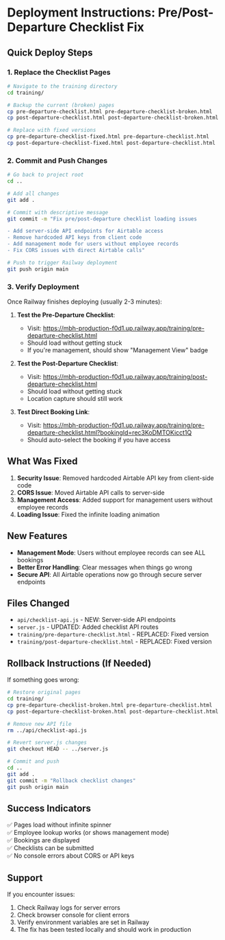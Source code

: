 # Deployment Instructions: Pre/Post-Departure Checklist Fix

## Quick Deploy Steps

### 1. Replace the Checklist Pages

```bash
# Navigate to the training directory
cd training/

# Backup the current (broken) pages
cp pre-departure-checklist.html pre-departure-checklist-broken.html
cp post-departure-checklist.html post-departure-checklist-broken.html

# Replace with fixed versions
cp pre-departure-checklist-fixed.html pre-departure-checklist.html
cp post-departure-checklist-fixed.html post-departure-checklist.html
```

### 2. Commit and Push Changes

```bash
# Go back to project root
cd ..

# Add all changes
git add .

# Commit with descriptive message
git commit -m "Fix pre/post-departure checklist loading issues

- Add server-side API endpoints for Airtable access
- Remove hardcoded API keys from client code
- Add management mode for users without employee records
- Fix CORS issues with direct Airtable calls"

# Push to trigger Railway deployment
git push origin main
```

### 3. Verify Deployment

Once Railway finishes deploying (usually 2-3 minutes):

1. **Test the Pre-Departure Checklist**:
   - Visit: https://mbh-production-f0d1.up.railway.app/training/pre-departure-checklist.html
   - Should load without getting stuck
   - If you're management, should show "Management View" badge

2. **Test the Post-Departure Checklist**:
   - Visit: https://mbh-production-f0d1.up.railway.app/training/post-departure-checklist.html
   - Should load without getting stuck
   - Location capture should still work

3. **Test Direct Booking Link**:
   - Visit: https://mbh-production-f0d1.up.railway.app/training/pre-departure-checklist.html?bookingId=rec3KoDMTOKicct1Q
   - Should auto-select the booking if you have access

## What Was Fixed

1. **Security Issue**: Removed hardcoded Airtable API key from client-side code
2. **CORS Issue**: Moved Airtable API calls to server-side
3. **Management Access**: Added support for management users without employee records
4. **Loading Issue**: Fixed the infinite loading animation

## New Features

- **Management Mode**: Users without employee records can see ALL bookings
- **Better Error Handling**: Clear messages when things go wrong
- **Secure API**: All Airtable operations now go through secure server endpoints

## Files Changed

- `api/checklist-api.js` - NEW: Server-side API endpoints
- `server.js` - UPDATED: Added checklist API routes
- `training/pre-departure-checklist.html` - REPLACED: Fixed version
- `training/post-departure-checklist.html` - REPLACED: Fixed version

## Rollback Instructions (If Needed)

If something goes wrong:

```bash
# Restore original pages
cd training/
cp pre-departure-checklist-broken.html pre-departure-checklist.html
cp post-departure-checklist-broken.html post-departure-checklist.html

# Remove new API file
rm ../api/checklist-api.js

# Revert server.js changes
git checkout HEAD -- ../server.js

# Commit and push
cd ..
git add .
git commit -m "Rollback checklist changes"
git push origin main
```

## Success Indicators

✅ Pages load without infinite spinner  
✅ Employee lookup works (or shows management mode)  
✅ Bookings are displayed  
✅ Checklists can be submitted  
✅ No console errors about CORS or API keys

## Support

If you encounter issues:
1. Check Railway logs for server errors
2. Check browser console for client errors
3. Verify environment variables are set in Railway
4. The fix has been tested locally and should work in production
